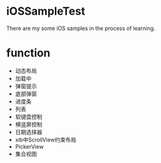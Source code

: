 # iOSSampleTest
There are my some iOS samples in the process of learning.

# function

* 动态布局
* 加载中
* 弹窗提示
* 底部弹窗
* 进度条
* 列表
* 软键盘控制
* 横竖屏控制
* 日期选择器
* xib中ScrollView约束布局
* PickerView
* 集合视图


